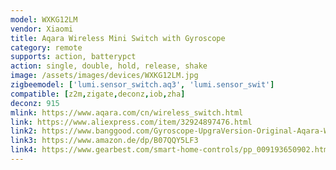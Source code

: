 ```yaml
---
model: WXKG12LM
vendor: Xiaomi
title: Aqara Wireless Mini Switch with Gyroscope
category: remote
supports: action, batterypct
action: single, double, hold, release, shake
image: /assets/images/devices/WXKG12LM.jpg
zigbeemodel: ['lumi.sensor_switch.aq3', 'lumi.sensor_swit']
compatible: [z2m,zigate,deconz,iob,zha]
deconz: 915
mlink: https://www.aqara.com/cn/wireless_switch.html
link: https://www.aliexpress.com/item/32924897476.html
link2: https://www.banggood.com/Gyroscope-UpgraVersion-Original-Aqara-Wireless-Switch-Smart-Home-Remote-Sensor-Switch-p-1290177.html
link3: https://www.amazon.de/dp/B07QQY5LF3
link4: https://www.gearbest.com/smart-home-controls/pp_009193650902.html?wid=1433363
---
```

